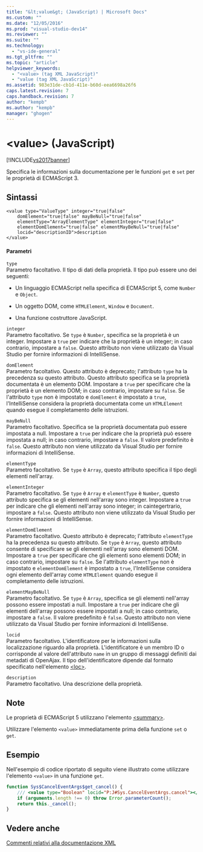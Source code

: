 ```yaml
---
title: "&lt;value&gt; (JavaScript) | Microsoft Docs"
ms.custom: ""
ms.date: "12/05/2016"
ms.prod: "visual-studio-dev14"
ms.reviewer: ""
ms.suite: ""
ms.technology: 
  - "vs-ide-general"
ms.tgt_pltfrm: ""
ms.topic: "article"
helpviewer_keywords: 
  - "<value> (tag XML JavaScript)"
  - "value (tag XML JavaScript)"
ms.assetid: 983e31de-cb1d-411e-b60d-eea6698a26f6
caps.latest.revision: 7
caps.handback.revision: 7
author: "kempb"
ms.author: "kempb"
manager: "ghogen"
---
```

# &lt;value&gt; (JavaScript)
[!INCLUDE[vs2017banner](../code-quality/includes/vs2017banner.md)]

Specifica le informazioni sulla documentazione per le funzioni `get` e `set` per le proprietà di ECMAScript 3.  
  
## Sintassi  
  
```  
<value type="ValueType" integer="true|false"  
    domElement="true|false" mayBeNull="true|false"  
    elementType="ArrayElementType" elementInteger="true|false"  
    elementDomElement="true|false" elementMayBeNull="true|false"  
    locid="descriptionID">description  
</value>  
```  
  
#### Parametri  
 `type`  
 Parametro facoltativo.  Il tipo di dati della proprietà.  Il tipo può essere uno dei seguenti:  
  
-   Un linguaggio ECMAScript nella specifica di ECMAScript 5, come `Number` e `Object`.  
  
-   Un oggetto DOM, come `HTMLElement`, `Window` e `Document`.  
  
-   Una funzione costruttore JavaScript.  
  
 `integer`  
 Parametro facoltativo.  Se `type` è `Number`, specifica se la proprietà è un integer.  Impostare a `true` per indicare che la proprietà è un integer; in caso contrario, impostare a `false`.  Questo attributo non viene utilizzato da Visual Studio per fornire informazioni di IntelliSense.  
  
 `domElement`  
 Parametro facoltativo.  Questo attributo è deprecato; l'attributo `type` ha la precedenza su questo attributo.  Questo attributo specifica se la proprietà documentata è un elemento DOM.  Impostare a `true` per specificare che la proprietà è un elemento DOM; in caso contrario, impostare su `false`.  Se l'attributo `type` non è impostato e `domElement` è impostato a `true`, l'IntelliSense considera la proprietà documentata come un `HTMLElement` quando esegue il completamento delle istruzioni.  
  
 `mayBeNull`  
 Parametro facoltativo.  Specifica se la proprietà documentata può essere impostata a null.  Impostare a `true` per indicare che la proprietà può essere impostata a null; in caso contrario, impostare a `false`.  Il valore predefinito è `false`.  Questo attributo non viene utilizzato da Visual Studio per fornire informazioni di IntelliSense.  
  
 `elementType`  
 Parametro facoltativo.  Se `type` è `Array`, questo attributo specifica il tipo degli elementi nell'array.  
  
 `elementInteger`  
 Parametro facoltativo.  Se `type` è `Array` e `elementType` è `Number`, questo attributo specifica se gli elementi nell'array sono integer.  Impostare a `true` per indicare che gli elementi nell'array sono integer; in caintegertrario, impostare a `false`.  Questo attributo non viene utilizzato da Visual Studio per fornire informazioni di IntelliSense.  
  
 `elementDomElement`  
 Parametro facoltativo.  Questo attributo è deprecato; l'attributo `elementType` ha la precedenza su questo attributo.  Se `type` è `Array`, questo attributo consente di specificare se gli elementi nell'array sono elementi DOM.  Impostare a `true` per specificare che gli elementi sono elementi DOM; in caso contrario, impostare su `false`.  Se l'attributo `elementType` non è impostato e `elementDomElement` è impostato a `true`, l'IntelliSense considera ogni elemento dell'array come `HTMLElement` quando esegue il completamento delle istruzioni.  
  
 `elementMayBeNull`  
 Parametro facoltativo.  Se `type` è `Array`, specifica se gli elementi nell'array possono essere impostati a null.  Impostare a `true` per indicare che gli elementi dell'array possono essere impostati a null; in caso contrario, impostare a `false`.  Il valore predefinito è `false`.  Questo attributo non viene utilizzato da Visual Studio per fornire informazioni di IntelliSense.  
  
 `locid`  
 Parametro facoltativo.  L'identificatore per le informazioni sulla localizzazione riguardo alla proprietà.  L'identificatore è un membro ID o corrisponde al valore dell'attributo `name` in un gruppo di messaggi definiti dai metadati di OpenAjax.  Il tipo dell'identificatore dipende dal formato specificato nell'elemento [\<loc\>](../ide/loc-javascript.md).  
  
 `description`  
 Parametro facoltativo.  Una descrizione della proprietà.  
  
## Note  
 Le proprietà di ECMAScript 5 utilizzano l'elemento [\<summary\>](../ide/summary-javascript.md).  
  
 Utilizzare l'elemento `<value>` immediatamente prima della funzione `set` o `get`.  
  
## Esempio  
 Nell'esempio di codice riportato di seguito viene illustrato come utilizzare l'elemento `<value>` in una funzione `get`.  
  
```javascript  
function Sys$CancelEventArgs$get_cancel() {  
    /// <value type="Boolean" locid="P:J#Sys.CancelEventArgs.cancel"></value>  
    if (arguments.length !== 0) throw Error.parameterCount();  
    return this._cancel();  
}  
```  
  
## Vedere anche  
 [Commenti relativi alla documentazione XML](../ide/xml-documentation-comments-javascript.md)